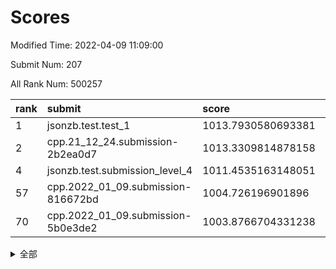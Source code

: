# Scores

Modified Time: 2022-04-09 11:09:00

Submit Num: 207

All Rank Num: 500257

| rank |               submit               |       score        |       sigma        | pk_num |
| :--- | :--------------------------------- | :----------------- | :----------------- | :----- |
| 1    | jsonzb.test.test_1                 | 1013.7930580693381 | 0.8439212684148818 | 9667   |
| 2    | cpp.21_12_24.submission-2b2ea0d7   | 1013.3309814878158 | 0.7952338010652912 | 9667   |
| 4    | jsonzb.test.submission_level_4     | 1011.4535163148051 | 0.7968728654564435 | 9670   |
| 57   | cpp.2022_01_09.submission-816672bd | 1004.726196901896  | 0.7180890055750487 | 9665   |
| 70   | cpp.2022_01_09.submission-5b0e3de2 | 1003.8766704331238 | 0.7123377615991973 | 9665   |


<details>
<summary>全部</summary>

| rank |                 submit                 |       score        |       sigma        | pk_num |
| :--- | :------------------------------------- | :----------------- | :----------------- | :----- |
| 1    | jsonzb.test.test_1                     | 1013.7930580693381 | 0.8439212684148818 | 9667   |
| 2    | cpp.21_12_24.submission-2b2ea0d7       | 1013.3309814878158 | 0.7952338010652912 | 9667   |
| 3    | gobigger.level_3.submission_level_3_26 | 1012.0464611260553 | 0.7817087398675656 | 9671   |
| 4    | jsonzb.test.submission_level_4         | 1011.4535163148051 | 0.7968728654564435 | 9670   |
| 5    | gobigger.level_3.submission_level_3_27 | 1011.4390305125461 | 0.7820174002115556 | 9667   |
| 6    | gobigger.level_3.submission_level_3_7  | 1011.3687298086703 | 0.7747895965628656 | 9663   |
| 7    | gobigger.level_3.submission_level_3_28 | 1011.2473669711788 | 0.7556546531983289 | 9669   |
| 8    | gobigger.level_3.submission_level_3_13 | 1011.0749606854546 | 0.7564151282296235 | 9674   |
| 9    | gobigger.level_3.submission_level_3_44 | 1010.8087685912684 | 0.7774755072057719 | 9671   |
| 10   | gobigger.level_3.submission_level_3_25 | 1010.7656065234384 | 0.7722196338580672 | 9672   |
| 11   | gobigger.level_3.submission_level_3_40 | 1010.6985604445326 | 0.7743623517776476 | 9670   |
| 12   | gobigger.level_3.submission_level_3_30 | 1010.697502258323  | 0.7739797627289057 | 9662   |
| 13   | gobigger.level_3.submission_level_3_46 | 1010.674695888153  | 0.7453129232396386 | 9667   |
| 14   | gobigger.level_3.submission_level_3_12 | 1010.537387854955  | 0.7693996524290426 | 9669   |
| 15   | gobigger.level_3.submission_level_3_4  | 1010.446266009735  | 0.7489649756138854 | 9664   |
| 16   | gobigger.level_3.submission_level_3_10 | 1010.4357368350254 | 0.7831759927750028 | 9669   |
| 17   | gobigger.level_3.submission_level_3_23 | 1010.3799728980367 | 0.7396198471409052 | 9669   |
| 18   | gobigger.level_3.submission_level_3_17 | 1010.3731034760218 | 0.7703136398895526 | 9669   |
| 19   | gobigger.level_3.submission_level_3_37 | 1010.3662508286665 | 0.7808743062775064 | 9667   |
| 20   | gobigger.level_3.submission_level_3_47 | 1010.2812786771642 | 0.7669473481864458 | 9660   |
| 21   | gobigger.level_3.submission_level_3_48 | 1010.2553985215144 | 0.76214077575791   | 9670   |
| 22   | gobigger.level_3.submission_level_3_22 | 1010.2438432067958 | 0.7773461075750739 | 9671   |
| 23   | gobigger.level_3.submission_level_3_8  | 1010.2304956279507 | 0.7530199097795485 | 9671   |
| 24   | gobigger.level_3.submission_level_3_45 | 1010.2095619986208 | 0.7623184553834812 | 9666   |
| 25   | gobigger.level_3.submission_level_3_41 | 1010.1985586926967 | 0.7606087093929563 | 9669   |
| 26   | gobigger.level_3.submission_level_3_29 | 1010.0755207191794 | 0.7565359712147134 | 9665   |
| 27   | gobigger.level_3.submission_level_3_34 | 1010.0346774217257 | 0.7679152862442847 | 9664   |
| 28   | gobigger.level_3.submission_level_3_18 | 1010.0246295972113 | 0.7674157594328528 | 9668   |
| 29   | gobigger.level_3.submission_level_3_1  | 1009.9073249696347 | 0.7875612677536199 | 9666   |
| 30   | gobigger.level_3.submission_level_3_31 | 1009.8560594592946 | 0.7743796081288881 | 9668   |
| 31   | gobigger.level_3.submission_level_3_19 | 1009.8385676715291 | 0.7403731470614908 | 9666   |
| 32   | gobigger.level_3.submission_level_3_33 | 1009.7276332259706 | 0.7644802247379817 | 9664   |
| 33   | gobigger.level_3.submission_level_3_2  | 1009.7070218828678 | 0.7830168373341799 | 9658   |
| 34   | gobigger.level_3.submission_level_3_0  | 1009.693755104362  | 0.7344079076867513 | 9666   |
| 35   | gobigger.level_3.submission_level_3_38 | 1009.5855613596796 | 0.7501429483843098 | 9663   |
| 36   | gobigger.level_3.submission_level_3_21 | 1009.4972807442163 | 0.7555746702368618 | 9668   |
| 37   | gobigger.level_3.submission_level_3_35 | 1009.4907863570724 | 0.7405823045922287 | 9663   |
| 38   | gobigger.level_3.submission_level_3_15 | 1009.4573468738856 | 0.7589246801725295 | 9663   |
| 39   | gobigger.level_3.submission_level_3_20 | 1009.418652274697  | 0.7366328740275383 | 9665   |
| 40   | gobigger.level_3.submission_level_3_49 | 1009.409957009138  | 0.7837147401512312 | 9662   |
| 41   | gobigger.level_3.submission_level_3_5  | 1009.3655971033011 | 0.7799926943401828 | 9669   |
| 42   | gobigger.level_3.submission_level_3_32 | 1009.3354376872916 | 0.754603620581331  | 9666   |
| 43   | gobigger.level_3.submission_level_3_36 | 1009.3213237575153 | 0.7645828846041864 | 9663   |
| 44   | gobigger.level_3.submission_level_3_42 | 1009.2757460000065 | 0.7251107384121238 | 9666   |
| 45   | gobigger.level_3.submission_level_3_3  | 1009.2733917470595 | 0.7732503633794936 | 9668   |
| 46   | gobigger.level_3.submission_level_3_16 | 1009.1285350876549 | 0.7449273012421804 | 9668   |
| 47   | gobigger.level_3.submission_level_3_24 | 1009.0666088210763 | 0.7475914408731892 | 9662   |
| 48   | gobigger.level_3.submission_level_3_11 | 1008.9664273990091 | 0.7546011914967776 | 9668   |
| 49   | gobigger.level_3.submission_level_3_6  | 1008.9094726274777 | 0.7226126966871056 | 9672   |
| 50   | gobigger.level_3.submission_level_3_9  | 1008.7991945406432 | 0.7271141460905222 | 9663   |
| 51   | gobigger.level_3.submission_level_3_43 | 1008.7974373315835 | 0.7492383389202691 | 9663   |
| 52   | gobigger.level_3.submission_level_3_39 | 1008.6975052332933 | 0.7500934751754712 | 9668   |
| 53   | gobigger.level_3.submission_level_3_14 | 1008.1872384406481 | 0.7627416516928697 | 9666   |
| 54   | gobigger.level_1.submission_level_1_40 | 1005.1424203044867 | 0.7236962334226273 | 9668   |
| 55   | gobigger.level_1.submission_level_1_33 | 1004.8538515464928 | 0.7171189780643548 | 9671   |
| 56   | gobigger.level_1.submission_level_1_20 | 1004.8018971380848 | 0.7072157285793433 | 9669   |
| 57   | cpp.2022_01_09.submission-816672bd     | 1004.726196901896  | 0.7180890055750487 | 9665   |
| 58   | gobigger.level_1.submission_level_1_0  | 1004.7245323481214 | 0.7116231893282714 | 9668   |
| 59   | gobigger.level_1.submission_level_1_49 | 1004.5145085686386 | 0.7174570847113325 | 9669   |
| 60   | gobigger.level_1.submission_level_1_23 | 1004.5051824819124 | 0.7148932023449497 | 9668   |
| 61   | gobigger.level_1.submission_level_1_21 | 1004.4685132040904 | 0.7138237055273446 | 9667   |
| 62   | gobigger.level_1.submission_level_1_4  | 1004.4647235598221 | 0.7129010128337717 | 9667   |
| 63   | gobigger.level_1.submission_level_1_25 | 1004.3756685380464 | 0.7141775259487622 | 9665   |
| 64   | gobigger.level_1.submission_level_1_35 | 1004.2002976827496 | 0.7149555756039182 | 9667   |
| 65   | gobigger.level_1.submission_level_1_28 | 1004.151044661359  | 0.7163056614512181 | 9667   |
| 66   | gobigger.level_1.submission_level_1_36 | 1003.9987101991056 | 0.7165176667408071 | 9667   |
| 67   | gobigger.level_1.submission_level_1_46 | 1003.9703688651268 | 0.715893641012131  | 9667   |
| 68   | gobigger.level_1.submission_level_1_37 | 1003.9208187286649 | 0.720240117004337  | 9667   |
| 69   | gobigger.level_1.submission_level_1_47 | 1003.9021234108661 | 0.7129922585363216 | 9669   |
| 70   | cpp.2022_01_09.submission-5b0e3de2     | 1003.8766704331238 | 0.7123377615991973 | 9665   |
| 71   | gobigger.level_1.submission_level_1_2  | 1003.8301802787173 | 0.725174535426965  | 9663   |
| 72   | gobigger.level_1.submission_level_1_10 | 1003.7281487019615 | 0.7310713496581953 | 9665   |
| 73   | gobigger.level_1.submission_level_1_30 | 1003.6949274975323 | 0.713461680813266  | 9663   |
| 74   | gobigger.level_1.submission_level_1_34 | 1003.6258154993146 | 0.7235364690357869 | 9668   |
| 75   | gobigger.level_1.submission_level_1_17 | 1003.4442730537185 | 0.7233538168109649 | 9664   |
| 76   | gobigger.level_1.submission_level_1_11 | 1003.4267372753784 | 0.7147858684919478 | 9666   |
| 77   | gobigger.level_1.submission_level_1_8  | 1003.4231788802898 | 0.7119657322792    | 9665   |
| 78   | gobigger.level_1.submission_level_1_27 | 1003.4135353901074 | 0.7202638135032363 | 9668   |
| 79   | gobigger.level_1.submission_level_1_18 | 1003.3588213885683 | 0.7126696451731986 | 9669   |
| 80   | gobigger.level_1.submission_level_1_26 | 1003.3404204868226 | 0.7015589555422374 | 9668   |
| 81   | gobigger.level_1.submission_level_1_13 | 1003.2980498774594 | 0.7248200724025263 | 9664   |
| 82   | gobigger.level_1.submission_level_1_6  | 1003.2640755763257 | 0.7151974913263075 | 9664   |
| 83   | gobigger.level_1.submission_level_1_5  | 1003.2460924077646 | 0.7143072649070045 | 9670   |
| 84   | gobigger.level_1.submission_level_1_3  | 1003.2295193840008 | 0.7118970431778592 | 9665   |
| 85   | gobigger.level_1.submission_level_1_38 | 1003.2287955257162 | 0.7115169107524905 | 9669   |
| 86   | gobigger.level_1.submission_level_1_45 | 1003.2272871793504 | 0.7164254631132564 | 9669   |
| 87   | gobigger.level_1.submission_level_1_32 | 1003.0891546928186 | 0.717606689933318  | 9666   |
| 88   | gobigger.level_1.submission_level_1_19 | 1003.039460304412  | 0.715431573187576  | 9671   |
| 89   | gobigger.level_1.submission_level_1_7  | 1003.0299206447016 | 0.7097669694871521 | 9668   |
| 90   | gobigger.level_1.submission_level_1_15 | 1002.9497007445416 | 0.7185424870363427 | 9670   |
| 91   | gobigger.level_1.submission_level_1_41 | 1002.8490906592333 | 0.7099074294973261 | 9665   |
| 92   | gobigger.level_1.submission_level_1_43 | 1002.8130526347082 | 0.7059740276853587 | 9664   |
| 93   | gobigger.level_1.submission_level_1_42 | 1002.796267635491  | 0.7101997311196223 | 9666   |
| 94   | gobigger.level_1.submission_level_1_31 | 1002.7419643871258 | 0.7230443409862841 | 9665   |
| 95   | gobigger.level_1.submission_level_1_9  | 1002.7407391389355 | 0.7064952618013742 | 9666   |
| 96   | gobigger.level_1.submission_level_1_48 | 1002.6965925737678 | 0.7045176466214709 | 9670   |
| 97   | gobigger.level_1.submission_level_1_22 | 1002.5678764271495 | 0.7096785320893454 | 9667   |
| 98   | gobigger.level_1.submission_level_1_14 | 1002.5189499573787 | 0.717137559446478  | 9668   |
| 99   | gobigger.level_1.submission_level_1_24 | 1002.4077993697516 | 0.7039125992052414 | 9662   |
| 100  | gobigger.level_1.submission_level_1_16 | 1002.2905458110268 | 0.7152609657765151 | 9666   |
| 101  | gobigger.level_1.submission_level_1_12 | 1002.1844747505077 | 0.7127872753768848 | 9665   |
| 102  | gobigger.level_1.submission_level_1_1  | 1002.0826194116315 | 0.7185859304145309 | 9674   |
| 103  | gobigger.level_1.submission_level_1_39 | 1001.7209641655255 | 0.7092087415994391 | 9664   |
| 104  | gobigger.level_1.submission_level_1_29 | 1001.5920702252913 | 0.7251941915937147 | 9670   |
| 105  | gobigger.level_1.submission_level_1_44 | 1000.36469068624   | 0.7022867921241224 | 9664   |
| 106  | gobigger.random.submission_random_25   | 997.793248391746   | 0.6980369947515476 | 9668   |
| 107  | gobigger.random.submission_random_9    | 997.576343825297   | 0.7106194718452579 | 9661   |
| 108  | gobigger.random.submission_random_13   | 997.3970727849095  | 0.6969656040846902 | 9668   |
| 109  | gobigger.random.submission_random_36   | 997.3239158256683  | 0.7084613458629256 | 9667   |
| 110  | gobigger.random.submission_random_17   | 997.295281270751   | 0.7079448499500772 | 9665   |
| 111  | gobigger.random.submission_random_48   | 997.2243386696998  | 0.7216994808187422 | 9668   |
| 112  | gobigger.random.submission_random_30   | 997.0565602540963  | 0.7126026545849008 | 9663   |
| 113  | gobigger.random.submission_random_20   | 996.9330380943487  | 0.7069912180074244 | 9669   |
| 114  | gobigger.random.submission_random_39   | 996.7398802415881  | 0.7081698117109576 | 9666   |
| 115  | gobigger.random.submission_random_29   | 996.7293441481928  | 0.7196967793495085 | 9666   |
| 116  | gobigger.random.submission_random_4    | 996.7111345409533  | 0.7152707103779409 | 9666   |
| 117  | gobigger.random.submission_random_32   | 996.6760962255785  | 0.7100010151462465 | 9670   |
| 118  | gobigger.random.submission_random_8    | 996.5970502497704  | 0.7156264491577674 | 9661   |
| 119  | gobigger.random.submission_random_1    | 996.5246651645639  | 0.7091071169891044 | 9668   |
| 120  | gobigger.random.submission_random_18   | 996.4612163951942  | 0.7245005016625486 | 9666   |
| 121  | gobigger.random.submission_random_43   | 996.4220001062009  | 0.7112207827078029 | 9665   |
| 122  | gobigger.random.submission_random_34   | 996.3895538861218  | 0.7048135575882386 | 9670   |
| 123  | gobigger.random.submission_random_19   | 996.379391519359   | 0.7010036592094709 | 9664   |
| 124  | gobigger.random.submission_random_46   | 996.3693485026795  | 0.7041213377289349 | 9673   |
| 125  | gobigger.random.submission_random_24   | 996.3648491486479  | 0.7185611525343266 | 9669   |
| 126  | gobigger.random.submission_random_47   | 996.3438373596994  | 0.7146195420309019 | 9669   |
| 127  | gobigger.random.submission_random_49   | 996.2743933418565  | 0.7092929459095607 | 9665   |
| 128  | gobigger.random.submission_random_41   | 996.2437239664415  | 0.7044486682518338 | 9666   |
| 129  | gobigger.random.submission_random_35   | 996.2300409310354  | 0.7188020590617348 | 9666   |
| 130  | gobigger.random.submission_random_31   | 996.0488847833225  | 0.7107051308223504 | 9671   |
| 131  | gobigger.random.submission_random_33   | 996.0198172520953  | 0.7134876747172358 | 9664   |
| 132  | gobigger.random.submission_random_10   | 995.9853778201052  | 0.7108109409023357 | 9665   |
| 133  | gobigger.random.submission_random_14   | 995.8980970492194  | 0.702280815764069  | 9668   |
| 134  | gobigger.random.submission_random_42   | 995.8672739980601  | 0.7223080192275816 | 9669   |
| 135  | gobigger.random.submission_random_2    | 995.8246050569843  | 0.7074097781219358 | 9665   |
| 136  | gobigger.random.submission_random_23   | 995.7990609217878  | 0.6913814140343268 | 9665   |
| 137  | gobigger.random.submission_random_27   | 995.6183819366096  | 0.7002812306840209 | 9666   |
| 138  | gobigger.random.submission_random_5    | 995.582446263499   | 0.7077745148957499 | 9666   |
| 139  | gobigger.random.submission_random_11   | 995.5508809574752  | 0.7016039586781527 | 9665   |
| 140  | gobigger.random.submission_random_0    | 995.5416216281243  | 0.7099740799810254 | 9666   |
| 141  | gobigger.random.submission_random_21   | 995.4909325117623  | 0.7302910330558975 | 9669   |
| 142  | gobigger.random.submission_random_22   | 995.4801343110983  | 0.7084869087176762 | 9667   |
| 143  | gobigger.random.submission_random_16   | 995.4692683502324  | 0.7114530258416779 | 9665   |
| 144  | gobigger.random.submission_random_26   | 995.4646436635588  | 0.7044846953746442 | 9667   |
| 145  | gobigger.random.submission_random_28   | 995.3176647316843  | 0.7134778571149207 | 9664   |
| 146  | gobigger.random.submission_random_7    | 995.2872280773503  | 0.7191947739676455 | 9671   |
| 147  | gobigger.random.submission_random_38   | 995.2641573990652  | 0.7175325734994986 | 9663   |
| 148  | gobigger.random.submission_random_6    | 995.1609713713391  | 0.7117693003177483 | 9666   |
| 149  | gobigger.level_2.submission_level_2_16 | 995.141895675305   | 0.7196701169162248 | 9666   |
| 150  | gobigger.random.submission_random_40   | 995.1264245736576  | 0.722698294091473  | 9666   |
| 151  | gobigger.random.submission_random_37   | 995.0804171347075  | 0.7137526815924037 | 9664   |
| 152  | gobigger.random.submission_random_44   | 995.0452719692939  | 0.708279605502309  | 9669   |
| 153  | gobigger.random.submission_random_3    | 995.0281623131193  | 0.7090112115422171 | 9673   |
| 154  | gobigger.random.submission_random_45   | 994.9995050144439  | 0.7175182214425866 | 9669   |
| 155  | gobigger.random.submission_random_15   | 994.9765257480076  | 0.7145718012853715 | 9666   |
| 156  | gobigger.random.submission_random_12   | 993.9200122113853  | 0.7263832815031648 | 9666   |
| 157  | gobigger.level_2.submission_level_2_25 | 993.7638939079872  | 0.7153073635542164 | 9663   |
| 158  | gobigger.level_2.submission_level_2_1  | 993.7220445479306  | 0.7336422178979988 | 9666   |
| 159  | gobigger.level_2.submission_level_2_24 | 993.4690014631799  | 0.7360283977477274 | 9661   |
| 160  | gobigger.level_2.submission_level_2_6  | 993.4391000400104  | 0.7550509381477403 | 9663   |
| 161  | gobigger.level_2.submission_level_2_19 | 993.362228243867   | 0.7388243965549343 | 9669   |
| 162  | gobigger.level_2.submission_level_2_29 | 993.3610610060686  | 0.7442893434855886 | 9670   |
| 163  | gobigger.level_2.submission_level_2_18 | 993.3365626736268  | 0.7329758454576514 | 9665   |
| 164  | gobigger.level_2.submission_level_2_5  | 993.0228956316432  | 0.7330247842192674 | 9665   |
| 165  | gobigger.level_2.submission_level_2_4  | 992.9210770868389  | 0.7345849553037477 | 9668   |
| 166  | gobigger.level_2.submission_level_2_20 | 992.9130473014433  | 0.7411811511655397 | 9671   |
| 167  | gobigger.level_2.submission_level_2_42 | 992.894420727542   | 0.7415637826778655 | 9666   |
| 168  | gobigger.level_2.submission_level_2_10 | 992.8566219864505  | 0.7380791115738853 | 9669   |
| 169  | gobigger.level_2.submission_level_2_0  | 992.8152610665801  | 0.738512298205981  | 9668   |
| 170  | gobigger.level_2.submission_level_2_44 | 992.7388204936364  | 0.7360267297503118 | 9666   |
| 171  | gobigger.level_2.submission_level_2_3  | 992.7005350440459  | 0.746348556529272  | 9665   |
| 172  | gobigger.level_2.submission_level_2_35 | 992.6476222335644  | 0.7390453402831598 | 9671   |
| 173  | gobigger.level_2.submission_level_2_39 | 992.6372750990607  | 0.7362808146300326 | 9664   |
| 174  | gobigger.level_2.submission_level_2_27 | 992.4742266866622  | 0.7337644306949563 | 9667   |
| 175  | gobigger.level_2.submission_level_2_30 | 992.4224693368184  | 0.7448154993674171 | 9670   |
| 176  | gobigger.level_2.submission_level_2_31 | 992.2936975762864  | 0.7477137157062762 | 9669   |
| 177  | gobigger.level_2.submission_level_2_23 | 992.2800022580924  | 0.7585026539190688 | 9667   |
| 178  | gobigger.level_2.submission_level_2_47 | 992.257174252529   | 0.7350384776703756 | 9662   |
| 179  | gobigger.level_2.submission_level_2_38 | 992.2052537509791  | 0.7472873151970066 | 9669   |
| 180  | gobigger.level_2.submission_level_2_22 | 992.1994469907329  | 0.7455413231783847 | 9667   |
| 181  | gobigger.level_2.submission_level_2_32 | 992.196340463161   | 0.7516111174045776 | 9666   |
| 182  | gobigger.level_2.submission_level_2_34 | 992.1756350968511  | 0.7311864452854596 | 9667   |
| 183  | gobigger.level_2.submission_level_2_33 | 992.116919098531   | 0.7632920783434607 | 9667   |
| 184  | gobigger.level_2.submission_level_2_9  | 992.064646950899   | 0.7527137678243893 | 9665   |
| 185  | gobigger.level_2.submission_level_2_13 | 992.0632205667562  | 0.7444907798161925 | 9667   |
| 186  | gobigger.level_2.submission_level_2_7  | 992.0428660048844  | 0.7534552948825013 | 9667   |
| 187  | gobigger.level_2.submission_level_2_45 | 991.9396211485622  | 0.7537958891822008 | 9670   |
| 188  | gobigger.level_2.submission_level_2_15 | 991.9257342155933  | 0.7544678741496033 | 9673   |
| 189  | gobigger.level_2.submission_level_2_41 | 991.7081573996087  | 0.7598365422790497 | 9667   |
| 190  | gobigger.level_2.submission_level_2_11 | 991.6825847303412  | 0.7399557672992572 | 9667   |
| 191  | gobigger.level_2.submission_level_2_26 | 991.649166703382   | 0.7428762362986164 | 9666   |
| 192  | gobigger.level_2.submission_level_2_12 | 991.6015844423868  | 0.7441618251777559 | 9667   |
| 193  | gobigger.level_2.submission_level_2_48 | 991.5707785145277  | 0.7426498346341411 | 9667   |
| 194  | gobigger.level_2.submission_level_2_17 | 991.5480636358907  | 0.756169599447332  | 9662   |
| 195  | gobigger.level_2.submission_level_2_40 | 991.5322123532319  | 0.7656845232314617 | 9668   |
| 196  | gobigger.level_2.submission_level_2_21 | 991.4577040152692  | 0.762036352750596  | 9671   |
| 197  | gobigger.level_2.submission_level_2_36 | 991.3703499549571  | 0.7733689659903111 | 9667   |
| 198  | gobigger.level_2.submission_level_2_28 | 991.0011814309979  | 0.7703556182082091 | 9670   |
| 199  | gobigger.level_2.submission_level_2_46 | 990.9037596010719  | 0.7547135903724899 | 9667   |
| 200  | gobigger.level_2.submission_level_2_8  | 990.5805767109937  | 0.745740613648399  | 9668   |
| 201  | gobigger.level_2.submission_level_2_37 | 990.5557534161709  | 0.7497118687968476 | 9668   |
| 202  | gobigger.level_2.submission_level_2_14 | 990.2407278302118  | 0.7775120637047895 | 9667   |
| 203  | gobigger.level_2.submission_level_2_2  | 990.0636792479929  | 0.7725376902563051 | 9662   |
| 204  | gobigger.level_2.submission_level_2_49 | 989.9441830657094  | 0.7568513813993182 | 9664   |
| 205  | gobigger.level_2.submission_level_2_43 | 989.8019567521683  | 0.7628524194116032 | 9671   |
| 206  | gobigger.none.submission_none_0        | 975.835299241985   | 1.463148420100683  | 9669   |
| 207  | gobigger.none.submission_none_1        | 975.6593733619703  | 1.4772606323906143 | 9668   |

</details>
